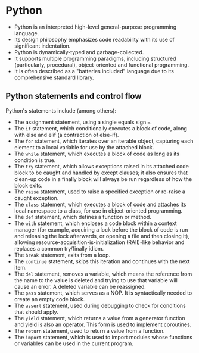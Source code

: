 # Python

* Python is an interpreted high-level general-purpose programming language.
* Its design philosophy emphasizes code readability with its use of significant indentation. 
* Python is dynamically-typed and garbage-collected.
* It supports multiple programming paradigms, including structured (particularly, procedural), object-oriented and functional programming.
* It is often described as a "batteries included" language due to its comprehensive standard library.

## Python statements and control flow

Python's statements include (among others):

* The assignment statement, using a single equals sign `=`.
* The `if` statement, which conditionally executes a block of code, along with else and elif (a contraction of else-if).
* The `for` statement, which iterates over an iterable object, capturing each element to a local variable for use by the attached block.
* The `while` statement, which executes a block of code as long as its condition is true.
* The `try` statement, which allows exceptions raised in its attached code block to be caught and handled by except clauses; it also ensures that clean-up code in a finally block will always be run regardless of how the block exits.
* The `raise` statement, used to raise a specified exception or re-raise a caught exception.
* The `class` statement, which executes a block of code and attaches its local namespace to a class, for use in object-oriented programming.
* The `def` statement, which defines a function or method.
* The `with` statement, which encloses a code block within a context manager (for example, acquiring a lock before the block of code is run and releasing the lock afterwards, or opening a file and then closing it), allowing resource-acquisition-is-initialization (RAII)-like behavior and replaces a common try/finally idiom.
* The `break` statement, exits from a loop.
* The `continue` statement, skips this iteration and continues with the next item.
* The `del` statement, removes a variable, which means the reference from the name to the value is deleted and trying to use that variable will cause an error. A deleted variable can be reassigned.
* The `pass` statement, which serves as a NOP. It is syntactically needed to create an empty code block.
* The `assert` statement, used during debugging to check for conditions that should apply.
* The `yield` statement, which returns a value from a generator function and yield is also an operator. This form is used to implement coroutines.
* The `return` statement, used to return a value from a function.
* The `import` statement, which is used to import modules whose functions or variables can be used in the current program.
